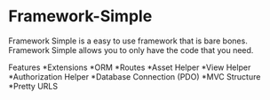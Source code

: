 Framework-Simple
================

Framework Simple is a easy to use framework that is bare bones. Framework Simple allows you to only have the code that you need.

Features
*Extensions
*ORM
*Routes
*Asset Helper
*View Helper
*Authorization Helper
*Database Connection (PDO)
*MVC Structure
*Pretty URLS

